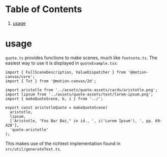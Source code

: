 
# Table of Contents

1.  [usage](#org64fa68f)



<a id="org64fa68f"></a>

# usage

`quote.ts` provides functions to make scenes, much like `footnote.ts`. The easiest way to use it is displayed in `quoteExample.tsx`:

    import { FullSceneDescription, ValueDispatcher } from '@motion-canvas/core';
    import { Txt } from '@motion-canvas/2d';
    
    import aristotle from '../assets/quote-assets/cards/aristotle.png';
    import lipsum from '../assets/quote-assets/text/lorem-ipsum.png';
    import { makeQuoteScene, b, i } from '../';
    
    export const aristotleQuote = makeQuoteScene(
      aristotle,
      lipsum,
      ['Aristotle, "Foo Bar Baz," in id., ', i('Lorem Ipsum'), ', pp. 69-420'],
      'quote-aristotle'
    );

This makes use of the richtext implementation found in `src/util/generateText.ts`.

